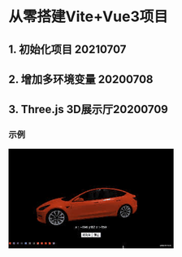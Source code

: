 # 从零搭建Vite+Vue3项目
## 1. 初始化项目 20210707

## 2. 增加多环境变量 20200708

## 3. Three.js 3D展示厅20200709
### 示例
![](src/assets/model-tsl.image)